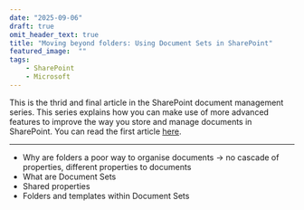```yaml
---
date: "2025-09-06"
draft: true
omit_header_text: true
title: "Moving beyond folders: Using Document Sets in SharePoint"
featured_image:  ""
tags: 
    - SharePoint
    - Microsoft
---
```


This is the thrid and final article in the SharePoint document management series. This series explains how you can make use of more advanced features to improve the way you store and manage documents in SharePoint. You can read the first article [here](./moving-beyond-folders-part1.md).


----

* Why are folders a poor way to organise documents -> no cascade of properties, different properties to documents
* What are Document Sets
* Shared properties
* Folders and templates within Document Sets